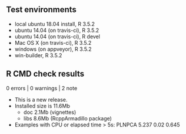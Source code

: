 ## Test environments

* local ubuntu 18.04 install, R 3.5.2
* ubuntu 14.04 (on travis-ci), R 3.5.2
* ubuntu 14.04 (on travis-ci), R devel
* Mac OS X (on travis-ci), R 3.5.2
* windows (on appveyor), R 3.5.2
* win-builder, R 3.5.2 

## R CMD check results

0 errors | 0 warnings | 2 note

* This is a new release.
* Installed size is 11.6Mb
    - doc 2.1Mb (vignettes)
    - libs 8.6Mb (RcppArmadillo package)
* Examples with CPU or elapsed time > 5s: PLNPCA 5.237 0.02 0.645

